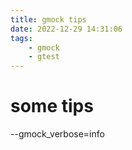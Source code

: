 ```yaml
---
title: gmock tips
date: 2022-12-29 14:31:06
tags:
    - gmock
    - gtest
---
```


# some tips


--gmock_verbose=info